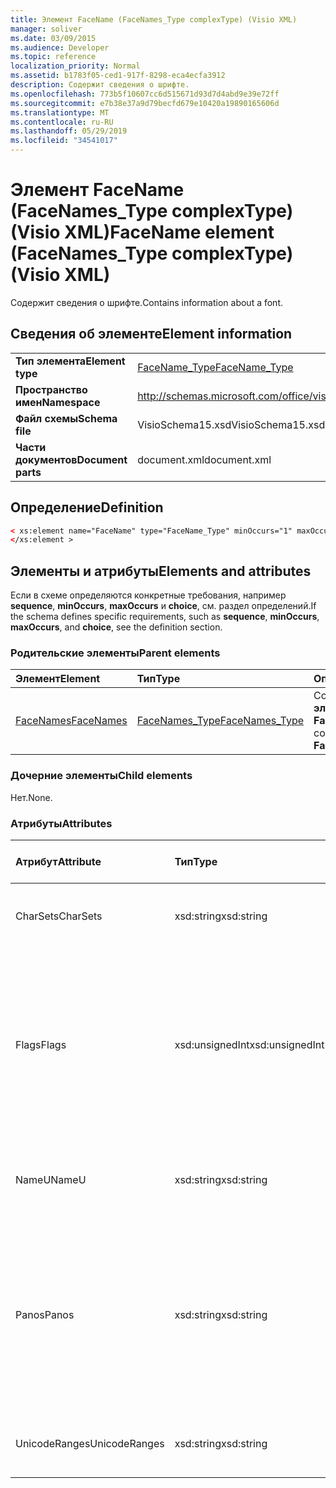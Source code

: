 ```yaml
---
title: Элемент FaceName (FaceNames_Type complexType) (Visio XML)
manager: soliver
ms.date: 03/09/2015
ms.audience: Developer
ms.topic: reference
localization_priority: Normal
ms.assetid: b1783f05-ced1-917f-8298-eca4ecfa3912
description: Содержит сведения о шрифте.
ms.openlocfilehash: 773b5f10607cc6d515671d93d7d4abd9e39e72ff
ms.sourcegitcommit: e7b38e37a9d79becfd679e10420a19890165606d
ms.translationtype: MT
ms.contentlocale: ru-RU
ms.lasthandoff: 05/29/2019
ms.locfileid: "34541017"
---
```

# <a name="facename-element-facenames_type-complextype-visio-xml"></a><span data-ttu-id="cb5cd-103">Элемент FaceName (FaceNames_Type complexType) (Visio XML)</span><span class="sxs-lookup"><span data-stu-id="cb5cd-103">FaceName element (FaceNames_Type complexType) (Visio XML)</span></span>

<span data-ttu-id="cb5cd-104">Содержит сведения о шрифте.</span><span class="sxs-lookup"><span data-stu-id="cb5cd-104">Contains information about a font.</span></span>
  
## <a name="element-information"></a><span data-ttu-id="cb5cd-105">Сведения об элементе</span><span class="sxs-lookup"><span data-stu-id="cb5cd-105">Element information</span></span>

|||
|:-----|:-----|
|<span data-ttu-id="cb5cd-106">**Тип элемента**</span><span class="sxs-lookup"><span data-stu-id="cb5cd-106">**Element type**</span></span> <br/> |[<span data-ttu-id="cb5cd-107">FaceName_Type</span><span class="sxs-lookup"><span data-stu-id="cb5cd-107">FaceName_Type</span></span>](facename_type-complextypevisio-xml.md) <br/> |
|<span data-ttu-id="cb5cd-108">**Пространство имен**</span><span class="sxs-lookup"><span data-stu-id="cb5cd-108">**Namespace**</span></span> <br/> |http://schemas.microsoft.com/office/visio/2012/main  <br/> |
|<span data-ttu-id="cb5cd-109">**Файл схемы**</span><span class="sxs-lookup"><span data-stu-id="cb5cd-109">**Schema file**</span></span> <br/> |<span data-ttu-id="cb5cd-110">VisioSchema15.xsd</span><span class="sxs-lookup"><span data-stu-id="cb5cd-110">VisioSchema15.xsd</span></span>  <br/> |
|<span data-ttu-id="cb5cd-111">**Части документов**</span><span class="sxs-lookup"><span data-stu-id="cb5cd-111">**Document parts**</span></span> <br/> |<span data-ttu-id="cb5cd-112">document.xml</span><span class="sxs-lookup"><span data-stu-id="cb5cd-112">document.xml</span></span>  <br/> |
   
## <a name="definition"></a><span data-ttu-id="cb5cd-113">Определение</span><span class="sxs-lookup"><span data-stu-id="cb5cd-113">Definition</span></span>

```XML
< xs:element name="FaceName" type="FaceName_Type" minOccurs="1" maxOccurs="unbounded" >
</xs:element > 
```

## <a name="elements-and-attributes"></a><span data-ttu-id="cb5cd-114">Элементы и атрибуты</span><span class="sxs-lookup"><span data-stu-id="cb5cd-114">Elements and attributes</span></span>

<span data-ttu-id="cb5cd-115">Если в схеме определяются конкретные требования, например **sequence**, **minOccurs**, **maxOccurs** и **choice**, см. раздел определений.</span><span class="sxs-lookup"><span data-stu-id="cb5cd-115">If the schema defines specific requirements, such as **sequence**, **minOccurs**, **maxOccurs**, and **choice**, see the definition section.</span></span> 
  
### <a name="parent-elements"></a><span data-ttu-id="cb5cd-116">Родительские элементы</span><span class="sxs-lookup"><span data-stu-id="cb5cd-116">Parent elements</span></span>

|<span data-ttu-id="cb5cd-117">**Элемент**</span><span class="sxs-lookup"><span data-stu-id="cb5cd-117">**Element**</span></span>|<span data-ttu-id="cb5cd-118">**Тип**</span><span class="sxs-lookup"><span data-stu-id="cb5cd-118">**Type**</span></span>|<span data-ttu-id="cb5cd-119">**Описание**</span><span class="sxs-lookup"><span data-stu-id="cb5cd-119">**Description**</span></span>|
|:-----|:-----|:-----|
|[<span data-ttu-id="cb5cd-120">FaceNames</span><span class="sxs-lookup"><span data-stu-id="cb5cd-120">FaceNames</span></span>](facenames-element-visiodocument_type-complextypevisio-xml.md) <br/> |[<span data-ttu-id="cb5cd-121">FaceNames_Type</span><span class="sxs-lookup"><span data-stu-id="cb5cd-121">FaceNames_Type</span></span>](facenames_type-complextypevisio-xml.md) <br/> |<span data-ttu-id="cb5cd-122">Содержит коллекцию **элементов FaceName.**</span><span class="sxs-lookup"><span data-stu-id="cb5cd-122">Contains a collection of **FaceName** elements.</span></span>  <br/> |
   
### <a name="child-elements"></a><span data-ttu-id="cb5cd-123">Дочерние элементы</span><span class="sxs-lookup"><span data-stu-id="cb5cd-123">Child elements</span></span>

<span data-ttu-id="cb5cd-124">Нет.</span><span class="sxs-lookup"><span data-stu-id="cb5cd-124">None.</span></span>
  
### <a name="attributes"></a><span data-ttu-id="cb5cd-125">Атрибуты</span><span class="sxs-lookup"><span data-stu-id="cb5cd-125">Attributes</span></span>

|<span data-ttu-id="cb5cd-126">**Атрибут**</span><span class="sxs-lookup"><span data-stu-id="cb5cd-126">**Attribute**</span></span>|<span data-ttu-id="cb5cd-127">**Тип**</span><span class="sxs-lookup"><span data-stu-id="cb5cd-127">**Type**</span></span>|<span data-ttu-id="cb5cd-128">**Обязательный**</span><span class="sxs-lookup"><span data-stu-id="cb5cd-128">**Required**</span></span>|<span data-ttu-id="cb5cd-129">**Описание**</span><span class="sxs-lookup"><span data-stu-id="cb5cd-129">**Description**</span></span>|<span data-ttu-id="cb5cd-130">**Возможные значения**</span><span class="sxs-lookup"><span data-stu-id="cb5cd-130">**Possible values**</span></span>|
|:-----|:-----|:-----|:-----|:-----|
|<span data-ttu-id="cb5cd-131">CharSets</span><span class="sxs-lookup"><span data-stu-id="cb5cd-131">CharSets</span></span>  <br/> |<span data-ttu-id="cb5cd-132">xsd:string</span><span class="sxs-lookup"><span data-stu-id="cb5cd-132">xsd:string</span></span>  <br/> |<span data-ttu-id="cb5cd-133">необязательный</span><span class="sxs-lookup"><span data-stu-id="cb5cd-133">optional</span></span>  <br/> |<span data-ttu-id="cb5cd-134">Поддерживаемые наборы символов шрифта.</span><span class="sxs-lookup"><span data-stu-id="cb5cd-134">The supported character sets of the font.</span></span>  <br/> |<span data-ttu-id="cb5cd-135">Значения типа xsd:string.</span><span class="sxs-lookup"><span data-stu-id="cb5cd-135">Values of the xsd:string type.</span></span>  <br/> |
|<span data-ttu-id="cb5cd-136">Flags</span><span class="sxs-lookup"><span data-stu-id="cb5cd-136">Flags</span></span>  <br/> |<span data-ttu-id="cb5cd-137">xsd:unsignedInt</span><span class="sxs-lookup"><span data-stu-id="cb5cd-137">xsd:unsignedInt</span></span>  <br/> |<span data-ttu-id="cb5cd-138">необязательный</span><span class="sxs-lookup"><span data-stu-id="cb5cd-138">optional</span></span>  <br/> |<span data-ttu-id="cb5cd-139">Флаги, которые указывают на следующее: отсутствующий шрифт, шрифт по умолчанию, азиатский шрифт, сложный шрифт, вертикальный шрифт и тип шрифта.</span><span class="sxs-lookup"><span data-stu-id="cb5cd-139">Flags that indicate the following: missing font, default font, asian font, complex font, vertical font, and font type.</span></span>  <br/> |<span data-ttu-id="cb5cd-140">Значения типа xsd:unsignedInt.</span><span class="sxs-lookup"><span data-stu-id="cb5cd-140">Values of the xsd:unsignedInt type.</span></span>  <br/> |
|<span data-ttu-id="cb5cd-141">NameU</span><span class="sxs-lookup"><span data-stu-id="cb5cd-141">NameU</span></span>  <br/> |<span data-ttu-id="cb5cd-142">xsd:string</span><span class="sxs-lookup"><span data-stu-id="cb5cd-142">xsd:string</span></span>  <br/> |<span data-ttu-id="cb5cd-143">Обязательный</span><span class="sxs-lookup"><span data-stu-id="cb5cd-143">required</span></span>  <br/> |<span data-ttu-id="cb5cd-144">Имя шрифта в качестве строки UTF-16 Unicode.</span><span class="sxs-lookup"><span data-stu-id="cb5cd-144">The name of the font as a UTF-16 Unicode string.</span></span>  <br/> ||
|<span data-ttu-id="cb5cd-145">Panos</span><span class="sxs-lookup"><span data-stu-id="cb5cd-145">Panos</span></span>  <br/> |<span data-ttu-id="cb5cd-146">xsd:string</span><span class="sxs-lookup"><span data-stu-id="cb5cd-146">xsd:string</span></span>  <br/> |<span data-ttu-id="cb5cd-147">необязательный</span><span class="sxs-lookup"><span data-stu-id="cb5cd-147">optional</span></span>  <br/> |<span data-ttu-id="cb5cd-148">Панацея для шрифта.</span><span class="sxs-lookup"><span data-stu-id="cb5cd-148">The panose signature for the font.</span></span> <span data-ttu-id="cb5cd-149">Panose — это система классификации шрифтов, классифицирующая их в зависимости от их визуальных характеристик.</span><span class="sxs-lookup"><span data-stu-id="cb5cd-149">Panose is a classification system for typefaces that categorizes them based upon their visual characteristics.</span></span>  <br/> |<span data-ttu-id="cb5cd-150">Значения типа xsd:string.</span><span class="sxs-lookup"><span data-stu-id="cb5cd-150">Values of the xsd:string type.</span></span>  <br/> |
|<span data-ttu-id="cb5cd-151">UnicodeRanges</span><span class="sxs-lookup"><span data-stu-id="cb5cd-151">UnicodeRanges</span></span>  <br/> |<span data-ttu-id="cb5cd-152">xsd:string</span><span class="sxs-lookup"><span data-stu-id="cb5cd-152">xsd:string</span></span>  <br/> |<span data-ttu-id="cb5cd-153">необязательный</span><span class="sxs-lookup"><span data-stu-id="cb5cd-153">optional</span></span>  <br/> |<span data-ttu-id="cb5cd-154">Поддерживаемые диапазоны Юникод шрифта.</span><span class="sxs-lookup"><span data-stu-id="cb5cd-154">The supported Unicode ranges of the font.</span></span>  <br/> |<span data-ttu-id="cb5cd-155">Значения типа xsd:string.</span><span class="sxs-lookup"><span data-stu-id="cb5cd-155">Values of the xsd:string type.</span></span>  <br/> |
   

